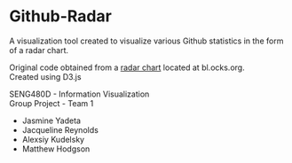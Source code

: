# Github-Radar
A visualization tool created to visualize various Github statistics in the form of a radar chart.

Original code obtained from a [radar chart](http://bl.ocks.org/nbremer/6506614) located at bl.ocks.org.  
Created using D3.js

SENG480D - Information Visualization  
Group Project - Team 1
* Jasmine Yadeta
* Jacqueline Reynolds
* Alexsiy Kudelsky
* Matthew Hodgson
